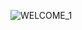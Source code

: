  
![WELCOME_1](https://github.com/Sinthya95/Sinthya95/assets/94208959/0adf5ff0-d833-4118-a34f-b8213047361a)
